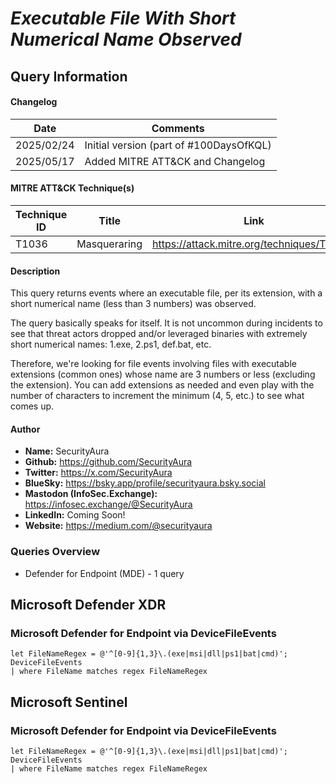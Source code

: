 # *Executable File With Short Numerical Name Observed*

## Query Information

#### Changelog

| Date | Comments |
|---|---|
| 2025/02/24| Initial version (part of #100DaysOfKQL) |
| 2025/05/17 | Added MITRE ATT&CK and Changelog |

#### MITRE ATT&CK Technique(s)

| Technique ID | Title    | Link    |
| ---  | --- | --- |
| T1036 | Masqueraring | https://attack.mitre.org/techniques/T1036/ |

#### Description

This query returns events where an executable file, per its extension, with a short numerical name (less than 3 numbers) was observed.

The query basically speaks for itself. It is not uncommon during incidents to see that threat actors dropped and/or leveraged binaries with extremely short numerical names: 1.exe, 2.ps1, def.bat, etc.

Therefore, we're looking for file events involving files with executable extensions (common ones) whose name are 3 numbers or less (excluding the extension). You can add extensions as needed and even play with the number of characters to increment the minimum (4, 5, etc.) to see what comes up.

#### Author <Optional>
- **Name:** SecurityAura
- **Github:** https://github.com/SecurityAura
- **Twitter:** https://x.com/SecurityAura
- **BlueSky:** https://bsky.app/profile/securityaura.bsky.social
- **Mastodon (InfoSec.Exchange):** https://infosec.exchange/@SecurityAura
- **LinkedIn:** Coming Soon!
- **Website:** https://medium.com/@securityaura

### Queries Overview ###

- Defender for Endpoint (MDE) - 1 query

## Microsoft Defender XDR ##
### Microsoft Defender for Endpoint via DeviceFileEvents ###
```KQL
let FileNameRegex = @'^[0-9]{1,3}\.(exe|msi|dll|ps1|bat|cmd)';
DeviceFileEvents
| where FileName matches regex FileNameRegex
```
## Microsoft Sentinel ##
### Microsoft Defender for Endpoint via DeviceFileEvents ###
```KQL
let FileNameRegex = @'^[0-9]{1,3}\.(exe|msi|dll|ps1|bat|cmd)';
DeviceFileEvents
| where FileName matches regex FileNameRegex
```

